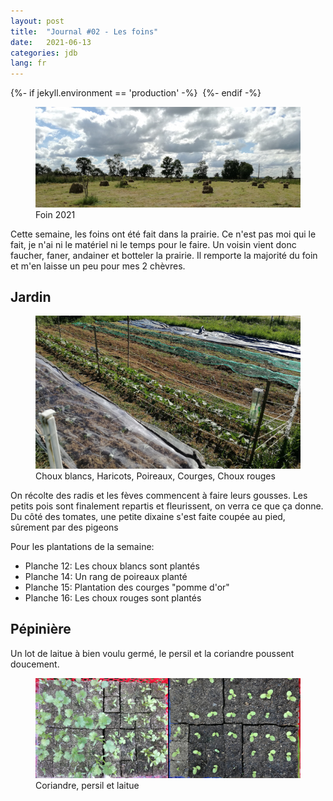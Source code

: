 ```yaml
---
layout: post
title:  "Journal #02 - Les foins"
date:   2021-06-13
categories: jdb
lang: fr
---
```


{%- if jekyll.environment == 'production'  -%}
<img src="https://dol.roflcopter.fr/h/103E5t0nQNSQY" alt="" />
{%- endif -%}

<figure>
    <img src="/assets/photos/foins.jpg" alt="Photo de bottes de foin dans la prairie" />
    <figcaption>Foin 2021</figcaption>
</figure>

Cette semaine, les foins ont été fait dans la prairie. Ce n'est pas moi qui le fait, je n'ai ni le 
matériel ni le temps pour le faire. Un voisin vient donc faucher, faner, andainer et 
botteler la prairie. Il remporte la majorité du foin et m'en laisse un peu pour mes 2 chèvres.

## Jardin

<figure>
    <img src="/assets/photos/p12p16.jpg" alt="Choux blancs, Haricots, Poireaux, Courges, Choux rouges" />
    <figcaption>Choux blancs, Haricots, Poireaux, Courges, Choux rouges</figcaption>
</figure>

On récolte des radis et les fèves commencent à faire leurs gousses. Les petits pois sont finalement repartis et 
fleurissent, on verra ce que ça donne. Du côté des tomates, une petite dixaine s'est faite coupée au pied, 
sûrement par des pigeons

Pour les plantations de la semaine:
- Planche 12: Les choux blancs sont plantés
- Planche 14: Un rang de poireaux planté
- Planche 15: Plantation des courges "pomme d'or"
- Planche 16: Les choux rouges sont plantés

## Pépinière

Un lot de laitue à bien voulu germé, le persil et la coriandre poussent doucement.

<figure>
    <img src="/assets/photos/coriandre.jpg" alt="Plants de Coriandre, persil et laitue" />
    <figcaption>Coriandre, persil et laitue</figcaption>
</figure>